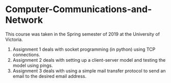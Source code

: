 # Computer-Communications-and-Network

This course was taken in the Spring semester of 2019 at the University of Victoria.

1. Assignment 1 deals with socket programming (in python) using TCP connections.
2. Assignment 2 deals with setting up a client-server model and testing the model using pings.
3. Assignment 3 deals with using a simple mail transfer protocol to send an email to the desired email address.
